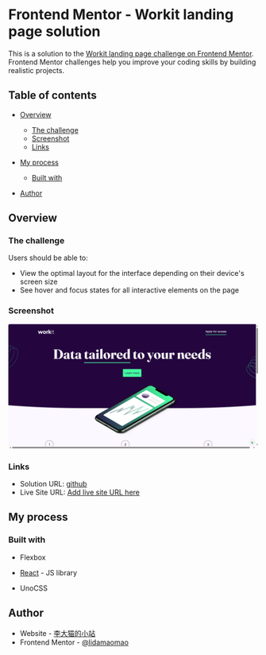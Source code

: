 # Frontend Mentor - Workit landing page solution

This is a solution to the [Workit landing page challenge on Frontend Mentor](https://www.frontendmentor.io/challenges/workit-landing-page-2fYnyle5lu). Frontend Mentor challenges help you improve your coding skills by building realistic projects. 

## Table of contents

- [Overview](#overview)
  - [The challenge](#the-challenge)
  - [Screenshot](#screenshot)
  - [Links](#links)
  
- [My process](#my-process)
  - [Built with](#built-with)
  
- [Author](#author)

  

## Overview

### The challenge

Users should be able to:

- View the optimal layout for the interface depending on their device's screen size
- See hover and focus states for all interactive elements on the page

### Screenshot

![image-20240117161857832](./README.assets/image-20240117161857832.png)

### Links

- Solution URL: [github](https://github.com/lidamaomao/workit-landing-page)
- Live Site URL: [Add live site URL here](https://your-live-site-url.com)

## My process

### Built with

- Flexbox

- [React](https://reactjs.org/) - JS library

- UnoCSS

  

## Author

- Website - [李大猫的小站](https://www.lidamao.top)
- Frontend Mentor - [@lidamaomao](https://www.frontendmentor.io/profile/lidamaomao)
